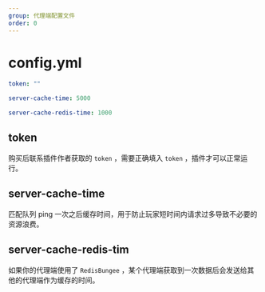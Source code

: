 ```yaml
---
group: 代理端配置文件
order: 0
---
```


# config.yml

```yaml
token: ""

server-cache-time: 5000

server-cache-redis-time: 1000
```

## token
购买后联系插件作者获取的 `token` ，需要正确填入 `token` ，插件才可以正常运行。

## server-cache-time
匹配队列 ping 一次之后缓存时间，用于防止玩家短时间内请求过多导致不必要的资源浪费。

## server-cache-redis-tim
如果你的代理端使用了 `RedisBungee` ，某个代理端获取到一次数据后会发送给其他的代理端作为缓存的时间。
